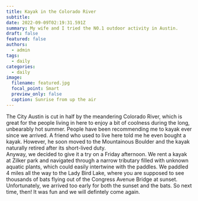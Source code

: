 ```yaml
---
title: Kayak in the Colorado River
subtitle: 
date: 2022-09-09T02:19:31.591Z
summary: My wife and I tried the N0.1 outdoor activity in Austin.
draft: false
featured: false
authors:
  - admin
tags:
  - daily
categories:
  - daily
image:
  filename: featured.jpg
  focal_point: Smart
  preview_only: false
  caption: Sunrise from up the air
---
```

The City Austin is cut in half by the meandering Colorado River, which is great for the people living in here to enjoy a bit of coolness during the long, unbearably hot summer. 
People have been recommending me to kayak ever since we arrived. A friend who used to live here told me he even bought a kayak. However, he soon moved to the Mountainous Boulder and the kayak naturally retired after its short-lived duty.  
Anyway, we decided to give it a try on a Friday afternoon. We rent a kayak at Zilker park and navigated through a narrow tributary filled with unknown aquatic plants, which could easily intertwine with the paddles. 
We paddled 4 miles all the way to the Lady Bird Lake, where you are supposed to see thousands of bats flying out of the Congress Avenue Bridge at sunset. 
Unfortunately, we arrived too early for both the sunset and the bats. So next time, then! 
It was fun and we will defintely come again. 
